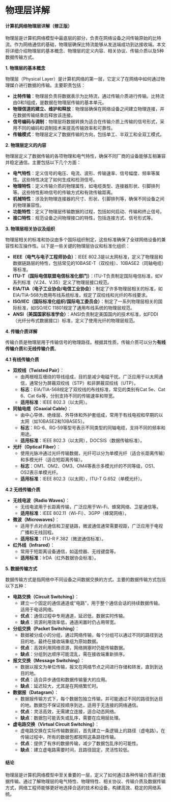 # 物理层详解

#### 计算机网络物理层详解（修正版）

物理层是计算机网络模型中最底层的部分，负责在网络设备之间传输原始的比特流。作为网络通信的基础，物理层确保比特流能够从发送端成功到达接收端。本文将详细介绍物理层的基本概念、物理层的定义内容、相关协议、传输介质以及5种数据传输方式。

**1. 物理层的基本概念**

物理层（Physical Layer）是计算机网络的第一层，它定义了在网络中如何通过物理媒介进行数据的传输。主要职责包括：

* **比特传输**：物理层负责将数据表示为比特流，通过传输介质进行传输。比特流由0和1组成，是数据在物理层传输的基本单元。
* **物理信道的建立、维护和释放**：物理层确保在网络设备之间建立物理连接，并在数据传输结束后释放该连接。
* **信号编码与调制**：物理层将数据转换为适合在传输介质上传输的信号形式，采用不同的编码和调制技术来提高传输效率和可靠性。
* **传输模式**：物理层定义了数据传输的方向，包括单工、半双工和全双工模式。

**2. 物理层定义的内容**

物理层定义了数据传输的各项物理和电气特性，确保不同厂商的设备能够互相兼容并稳定通信。主要包括以下几个方面：

* **电气特性**：定义信号的电压、电流、波形、传输速率、信号幅度、频率等属性。这些特性决定了如何生成和检测信号。
* **物理特性**：定义传输介质的物理属性，如电缆类型、连接器形状、引脚排列等。这些特性影响信号的传输方式和有效传输距离。
* **机械特性**：涉及到物理连接器的尺寸、形状、引脚排列等，确保不同设备之间的物理兼容性。
* **功能特性**：定义了物理层传输数据的过程，包括如何启动、传输和终止信号。
* **接口特性**：规范设备之间物理接口的特性，包括连接方式、信号形式等。

**3. 物理层相关协议及组织**

物理层相关的标准和协议由多个国际组织制定，这些标准确保了全球网络设备的兼容性和互操作性。以下是一些关键的物理层协议和标准化组织：

* **IEEE（电气与电子工程师协会）**：IEEE 802.3是以太网标准，定义了物理层和数据链路层的特性，包括常见的10BASE-T（双绞线）、10BASE2（同轴电缆）等标准。
* **ITU-T（国际电信联盟电信标准化部门）**：ITU-T负责制定国际电信标准，如V系列标准（V.24、V.35）定义了物理层接口规范。
* **EIA/TIA（电子工业协会/电信工业协会）**：制定了许多物理层相关的标准，如EIA/TIA-568为商用布线系统标准，规定了双绞线和光纤的布线要求。
* **ISO/IEC（国际标准化组织/国际电工委员会）**：制定了一系列物理层相关的国际标准，如ISO/IEC 11801规定了通用布线系统的物理层规范。
* **ANSI（美国国家标准学会）**：ANSI负责制定美国国内的技术标准，如FDDI（光纤分布式数据接口）标准，定义了使用光纤的物理层规范。

**4. 传输介质详解**

传输介质是物理层用于传输信号的物理路径。根据其性质，传输介质可以分为**有线传输介质**和**无线传输介质**。

**4.1 有线传输介质**

* **双绞线（Twisted Pair）**：
  * 由两根相互缠绕的导线组成，目的是减少电磁干扰。广泛应用于以太网通信，通常分为屏蔽双绞线（STP）和非屏蔽双绞线（UTP）。
  * **标志**：EIA/TIA-568规定了双绞线的布线标准，常见的类别有Cat 5e、Cat 6、Cat 6a等，分别支持不同的传输速率和带宽。
  * **适用标准**：IEEE 802.3（以太网）。
* **同轴电缆（Coaxial Cable）**：
  * 由中心导体、绝缘层、外导体和外护套组成，常用于有线电视和早期的以太网（如10BASE2和10BASE5）。
  * **标志**：RG-6、RG-59等型号表示不同类型的同轴电缆，支持不同的频率和用途。
  * **适用标准**：IEEE 802.3（以太网），DOCSIS（数据传输标准）。
* **光纤（Optical Fiber）**：
  * 使用光脉冲通过光纤传输数据，光纤可以分为单模光纤（适合长距离传输）和多模光纤（适合短距离传输）。
  * **标志**：OM1、OM2、OM3、OM4等表示多模光纤的不同等级，OS1、OS2表示单模光纤。
  * **适用标准**：IEEE 802.3（以太网），ITU-T G.652（单模光纤）。

**4.2 无线传输介质**

* **无线电波（Radio Waves）**：
  * 无线电波用于长距离传输，广泛应用于Wi-Fi、蜂窝网络、卫星通信等。
  * **适用标准**：IEEE 802.11（Wi-Fi）、3GPP（蜂窝网络）。
* **微波（Microwaves）**：
  * 适用于点对点通信和卫星链路，微波通信通常需要视距，广泛应用于电视广播和无线回程。
  * **适用标准**：ITU-R F.382（微波通信标准）。
* **红外线（Infrared）**：
  * 常用于短距离设备通信，如遥控器、无线键盘等。
  * **适用标准**：IrDA（红外数据协会标准）。

**5. 数据传输方式**

数据传输方式是指网络中不同设备之间数据交换的方式。主要的数据传输方式包括以下五种：

* **电路交换（Circuit Switching）**：
  * 建立一个固定的通信通道或“电路”，用于整个通信会话的持续数据传输。适用于电话网络。
  * **优点**：通信过程中专用通道，延迟低，数据实时传输。
  * **缺点**：资源利用效率低，通道闲置时仍占用带宽。
* **分组交换（Packet Switching）**：
  * 数据被分成小的分组，通过网络传输，每个分组可以通过不同的路径到达目的地，最终在接收端重组为原始数据。
  * **优点**：高效利用网络资源，网络拥塞时仍能传输数据。
  * **缺点**：分组到达顺序可能混乱，需在接收端重新排序。
* **报文交换（Message Switching）**：
  * 数据以报文为单位传输，报文在网络节点之间进行存储和转发，直到到达目的地。
  * **优点**：适合异步通信和数据传输量大的应用。
  * **缺点**：延迟较大，尤其是在网络繁忙时。
* **数据报（Datagram）**：
  * 数据报传输方式下，每个数据包独立传输，并可能通过不同的路径到达目的地。数据包不保证按顺序到达，适用于无连接的网络通信。
  * **优点**：灵活高效，无需建立连接，适合动态网络。
  * **缺点**：数据包可能丢失或乱序，需要在应用层处理。
* **虚电路交换（Virtual Circuit Switching）**：
  * 虚电路交换在实际传输数据前，首先建立一条逻辑上的路径（虚电路）。在传输过程中，所有的数据包都按照这条路径传输。
  * **优点**：提供了有序的数据传输，减少了数据包乱序的可能性。
  * **缺点**：建立虚电路需要时间，且路径固定，灵活性较低。

#### 结论

物理层是计算机网络模型中至关重要的一层，定义了如何通过各种传输介质进行数据传输。通过了解物理层的电气特性、物理特性、相关协议、传输介质及数据传输方式，网络工程师能够更好地选择合适的技术和设备，构建高效、稳定的网络系统。
